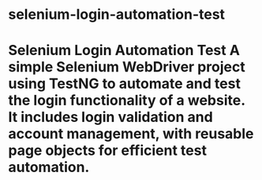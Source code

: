 # selenium-login-automation-test
# Selenium Login Automation Test  A simple Selenium WebDriver project using TestNG to automate and test the login functionality of a website. It includes login validation and account management, with reusable page objects for efficient test automation.

